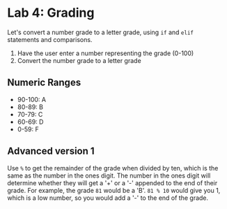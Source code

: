 
# Lab 4: Grading

Let's convert a number grade to a letter grade, using `if` and `elif` statements and comparisons.

1. Have the user enter a number representing the grade (0-100)
2. Convert the number grade to a letter grade

## Numeric Ranges

- 90-100: A
- 80-89: B
- 70-79: C
- 60-69: D
- 0-59: F

## Advanced version 1

Use `%` to get the remainder of the grade when divided by ten, which is the same as the number in the ones digit. The number in the ones digit will determine whether they will get a '+' or a '-' appended to the end of their grade. For example, the grade `81` would be a 'B'. `81 % 10` would give you 1, which is a low number, so you would add a '-' to the end of the grade.
